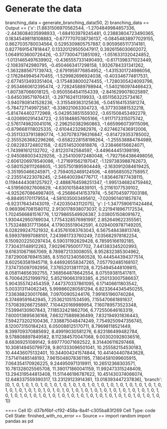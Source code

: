 # Generate the data
branching_data = generate_branching_data(50, 2)
branching_data
== Output ==
{'x': [1.8831506970562544,
  -1.2704849984857336,
  -2.4436084035998933,
  -1.684103979245481,
  0.23883804723490365,
  0.18345498118108883,
  -0.6777707038736137,
  -0.08454838977029155,
  0.8627035780034564,
  0.5295309805757887,
  0.9059565117314181,
  0.8277691547818447,
  0.13320129505047917,
  0.3926156030602072,
  1.0649103600726426,
  -0.3773004713851092,
  -1.0516331320424852,
  -1.0131465497639902,
  -0.4365557331490493,
  -0.6171398371023449,
  -2.10839742980795,
  -0.4504663417298158,
  1.9326784331341262,
  -1.3632885671739743,
  -2.6791959776854952,
  -1.4315301724986056,
  -2.1762849945470455,
  -1.529982696924038,
  -0.403346774817531,
  -2.6774513493351404,
  -3.1754838000274455,
  -1.7280305424093796,
  -2.9534660612395474,
  -2.728245889798944,
  -1.5402160974466423,
  -1.807387066018125,
  -0.9505564541154339,
  -2.8416299078025897,
  -3.645039571976431,
  -3.297162411319933,
  -3.6511563225734167,
  -3.9407808141528236,
  -3.315549363125636,
  -5.045164153581274,
  -5.784727149972587,
  -6.338021063304723,
  -6.377303881532218,
  -5.814744402772969,
  -5.042953851559302,
  -3.651508453492279,
  -4.020690291434723,
  -2.551848857605166,
  -1.9117173315075742,
  -2.5761749820041016,
  -2.296250382960863,
  -1.6659960739115096,
  -0.8796681118025335,
  -2.61044232982976,
  -2.6274627436912006,
  -0.35113337913890774,
  -1.3070783796316847,
  -0.814729353785002,
  -2.3555263682296266,
  -0.6582228158196264,
  -1.255538884784989,
  -2.082283724802158,
  -2.625145200818876,
  -3.238466156624071,
  -1.743981612132702,
  -2.81220742584597,
  -3.449644451398199,
  -2.9450880034329256,
  -3.254100972480048,
  -1.7927564386498056,
  -2.6061206978540086,
  -1.271691562197047,
  -1.1297383988762673,
  -0.5801528111268605,
  -1.3057501895904449,
  -2.1630912084619425,
  -3.351950466245971,
  -2.7594052469124506,
  -4.695685052758957,
  -2.235514223078245,
  -2.546400394776717,
  -1.836467877438115,
  0.11944443081257927,
  -2.4888764598251347,
  -1.9951346824759462,
  -4.519560927606629,
  -4.630101584839101,
  -5.21161077539102,
  -4.9252670864987405,
  -6.256864141537974,
  -5.567045977003186,
  -6.884951701179554,
  -4.581035003495612,
  -7.020901401857874,
  -6.923176434143019,
  -7.42035043112075],
 'y': [-1.3477590611424464,
  0.9693967081580112,
  2.9130178938073037,
  0.2219418967172534,
  1.7024566881516776,
  1.1279865549926387,
  3.038051508091672,
  1.930442950789034,
  1.7754328576981997,
  2.852649622355561,
  1.7532488317713664,
  4.179035519042591,
  4.0294009787149205,
  6.028299247521932,
  6.435761083763043,
  6.567548438813749,
  6.599378997088101,
  7.243981733760249,
  7.035682978182254,
  6.1509202250297434,
  6.59031192629428,
  6.78595166192185,
  7.730431148912263,
  7.902967950017702,
  7.441383345202993,
  9.616310671667069,
  8.789872133008055,
  8.952832385304962,
  7.8729008769415385,
  8.515012340560528,
  10.444544394377514,
  8.602563581945718,
  9.446926558347265,
  7.057792485168107,
  7.374735097092956,
  7.376520138111128,
  6.7254945448109815,
  8.058114656392755,
  7.368564878642554,
  8.075593815417811,
  6.700642521999792,
  5.852190663193385,
  4.250133007586637,
  5.904355742454359,
  7.447370337861095,
  6.171406611803542,
  5.003313114062345,
  5.999860280581294,
  6.8233644345450255,
  7.336388230017686,
  7.09700905244176,
  7.991651960740284,
  6.37469591642945,
  7.253621051534595,
  7.155470661891637,
  7.570839266725897,
  7.104420169989954,
  7.160789573523348,
  7.53994130907843,
  7.118532421862706,
  6.772550646163319,
  7.600013895636168,
  7.663275889836499,
  7.832194931836443,
  7.594273202100436,
  7.338875048474249,
  7.7549250947356745,
  8.120073150184243,
  6.050088125170711,
  8.79698118521449,
  8.399709370885692,
  8.49919030581276,
  6.823186499482784,
  9.578808897849582,
  8.112384570047068,
  9.003020928036516,
  8.68369251089142,
  9.697770071692522,
  8.314406116297468,
  10.308149450799728,
  9.801333096501041,
  10.255582154530183,
  10.44436075132401,
  10.344004241574844,
  10.441404407843628,
  7.571411485148193,
  7.9615048078361195,
  7.1804581099605915,
  7.064354170926225,
  9.244950971319911,
  10.26512368303571,
  10.781328025565708,
  11.390171860041159,
  11.992473315248409,
  13.294319544813408,
  11.511446196787622,
  10.451430374066074,
  12.648337559390317,
  13.23129123914361,
  13.018393447237836],
 'branch': [0,
  1,
  0,
  1,
  0,
  1,
  0,
  1,
  0,
  1,
  0,
  1,
  0,
  1,
  0,
  1,
  0,
  1,
  0,
  1,
  0,
  1,
  0,
  1,
  0,
  1,
  0,
  1,
  0,
  1,
  0,
  1,
  0,
  1,
  0,
  1,
  0,
  1,
  0,
  1,
  0,
  1,
  0,
  1,
  0,
  1,
  0,
  1,
  0,
  1,
  0,
  1,
  0,
  1,
  0,
  1,
  0,
  1,
  0,
  1,
  0,
  1,
  0,
  1,
  0,
  1,
  0,
  1,
  0,
  1,
  0,
  1,
  0,
  1,
  0,
  1,
  0,
  1,
  0,
  1,
  0,
  1,
  0,
  1,
  0,
  1,
  0,
  1,
  0,
  1,
  0,
  1,
  0,
  1,
  0,
  1,
  0,
  1,
  0,
  1]}


==== Cell ID: d37bf6bf-cf92-458a-8a4f-c305ba83f269
Cell Type: code
Cell State: finished_with_no_error
== Source ==
import random
import pandas as pd

